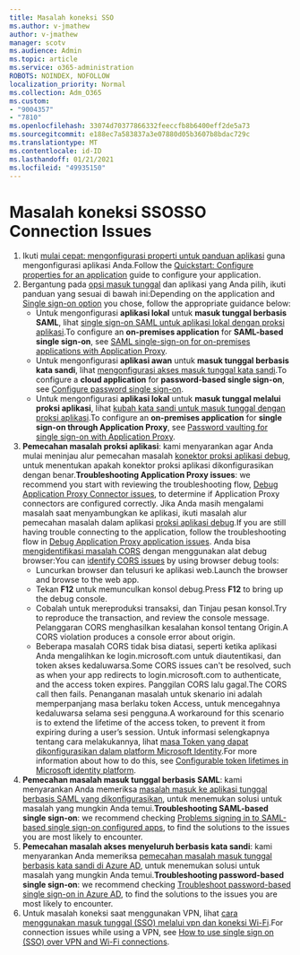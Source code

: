 ```yaml
---
title: Masalah koneksi SSO
ms.author: v-jmathew
author: v-jmathew
manager: scotv
ms.audience: Admin
ms.topic: article
ms.service: o365-administration
ROBOTS: NOINDEX, NOFOLLOW
localization_priority: Normal
ms.collection: Adm_O365
ms.custom:
- "9004357"
- "7810"
ms.openlocfilehash: 33074d70377866332feeccfb8b6400eff2de5a73
ms.sourcegitcommit: e188ec7a583837a3e07880d05b3607b8bdac729c
ms.translationtype: MT
ms.contentlocale: id-ID
ms.lasthandoff: 01/21/2021
ms.locfileid: "49935150"
---
```

# <a name="sso-connection-issues"></a><span data-ttu-id="762d7-102">Masalah koneksi SSO</span><span class="sxs-lookup"><span data-stu-id="762d7-102">SSO Connection Issues</span></span>

1. <span data-ttu-id="762d7-103">Ikuti [mulai cepat: mengonfigurasi properti untuk panduan aplikasi](https://docs.microsoft.com/azure/active-directory/manage-apps/add-application-portal-configure) guna mengonfigurasi aplikasi Anda.</span><span class="sxs-lookup"><span data-stu-id="762d7-103">Follow the [Quickstart: Configure properties for an application](https://docs.microsoft.com/azure/active-directory/manage-apps/add-application-portal-configure) guide to configure your application.</span></span>
2. <span data-ttu-id="762d7-104">Bergantung pada [opsi masuk tunggal](https://docs.microsoft.com/azure/active-directory/manage-apps/sso-options) dan aplikasi yang Anda pilih, ikuti panduan yang sesuai di bawah ini:</span><span class="sxs-lookup"><span data-stu-id="762d7-104">Depending on the application and [Single sign-on option](https://docs.microsoft.com/azure/active-directory/manage-apps/sso-options) you chose, follow the appropriate guidance below:</span></span>
    - <span data-ttu-id="762d7-105">Untuk mengonfigurasi **aplikasi lokal** untuk **masuk tunggal berbasis SAML**, lihat [single sign-on SAML untuk aplikasi lokal dengan proksi aplikasi](https://docs.microsoft.com/azure/active-directory/manage-apps/application-proxy-configure-single-sign-on-on-premises-apps).</span><span class="sxs-lookup"><span data-stu-id="762d7-105">To configure an **on-premises application** for **SAML-based single sign-on**, see [SAML single-sign-on for on-premises applications with Application Proxy](https://docs.microsoft.com/azure/active-directory/manage-apps/application-proxy-configure-single-sign-on-on-premises-apps).</span></span>
    - <span data-ttu-id="762d7-106">Untuk mengonfigurasi **aplikasi awan** untuk **masuk tunggal berbasis kata sandi**, lihat  [mengonfigurasi akses masuk tunggal kata sandi](https://docs.microsoft.com/azure/active-directory/manage-apps/configure-password-single-sign-on-non-gallery-applications).</span><span class="sxs-lookup"><span data-stu-id="762d7-106">To configure a **cloud application** for **password-based single sign-on**, see  [Configure password single sign-on](https://docs.microsoft.com/azure/active-directory/manage-apps/configure-password-single-sign-on-non-gallery-applications).</span></span>
    - <span data-ttu-id="762d7-107">Untuk mengonfigurasi **aplikasi lokal** untuk **masuk tunggal melalui proksi aplikasi**, lihat [kubah kata sandi untuk masuk tunggal dengan proksi aplikasi](https://docs.microsoft.com/azure/active-directory/manage-apps/application-proxy-configure-single-sign-on-password-vaulting).</span><span class="sxs-lookup"><span data-stu-id="762d7-107">To configure an **on-premises application** for **single sign-on through Application Proxy**, see [Password vaulting for single sign-on with Application Proxy](https://docs.microsoft.com/azure/active-directory/manage-apps/application-proxy-configure-single-sign-on-password-vaulting).</span></span>
3. <span data-ttu-id="762d7-108">**Pemecahan masalah proksi aplikasi**: kami menyarankan agar Anda mulai meninjau alur pemecahan masalah [konektor proksi aplikasi debug](https://docs.microsoft.com/azure/active-directory/manage-apps/application-proxy-debug-connectors), untuk menentukan apakah konektor proksi aplikasi dikonfigurasikan dengan benar.</span><span class="sxs-lookup"><span data-stu-id="762d7-108">**Troubleshooting Application Proxy issues**: we recommend you start with reviewing the troubleshooting flow, [Debug Application Proxy Connector issues](https://docs.microsoft.com/azure/active-directory/manage-apps/application-proxy-debug-connectors), to determine if Application Proxy connectors are configured correctly.</span></span> <span data-ttu-id="762d7-109">Jika Anda masih mengalami masalah saat menyambungkan ke aplikasi, ikuti masalah alur pemecahan masalah dalam aplikasi [proksi aplikasi debug](https://docs.microsoft.com/azure/active-directory/manage-apps/application-proxy-debug-apps).</span><span class="sxs-lookup"><span data-stu-id="762d7-109">If you are still having trouble connecting to the application, follow the troubleshooting flow in [Debug Application Proxy application issues](https://docs.microsoft.com/azure/active-directory/manage-apps/application-proxy-debug-apps).</span></span> <span data-ttu-id="762d7-110">Anda bisa [mengidentifikasi masalah CORS](https://docs.microsoft.com/azure/active-directory/manage-apps/application-proxy-understand-cors-issues#understand-and-identify-cors-issues) dengan menggunakan alat debug browser:</span><span class="sxs-lookup"><span data-stu-id="762d7-110">You can [identify CORS issues](https://docs.microsoft.com/azure/active-directory/manage-apps/application-proxy-understand-cors-issues#understand-and-identify-cors-issues) by using browser debug tools:</span></span>
    - <span data-ttu-id="762d7-111">Luncurkan browser dan telusuri ke aplikasi web.</span><span class="sxs-lookup"><span data-stu-id="762d7-111">Launch the browser and browse to the web app.</span></span>
    - <span data-ttu-id="762d7-112">Tekan **F12** untuk memunculkan konsol debug.</span><span class="sxs-lookup"><span data-stu-id="762d7-112">Press **F12** to bring up the debug console.</span></span>
    - <span data-ttu-id="762d7-113">Cobalah untuk mereproduksi transaksi, dan Tinjau pesan konsol.</span><span class="sxs-lookup"><span data-stu-id="762d7-113">Try to reproduce the transaction, and review the console message.</span></span> <span data-ttu-id="762d7-114">Pelanggaran CORS menghasilkan kesalahan konsol tentang Origin.</span><span class="sxs-lookup"><span data-stu-id="762d7-114">A CORS violation produces a console error about origin.</span></span>
    - <span data-ttu-id="762d7-115">Beberapa masalah CORS tidak bisa diatasi, seperti ketika aplikasi Anda mengalihkan ke login.microsoft.com untuk diautentikasi, dan token akses kedaluwarsa.</span><span class="sxs-lookup"><span data-stu-id="762d7-115">Some CORS issues can't be resolved, such as when your app redirects to login.microsoft.com to authenticate, and the access token expires.</span></span> <span data-ttu-id="762d7-116">Panggilan CORS lalu gagal.</span><span class="sxs-lookup"><span data-stu-id="762d7-116">The CORS call then fails.</span></span> <span data-ttu-id="762d7-117">Penanganan masalah untuk skenario ini adalah memperpanjang masa berlaku token Access, untuk mencegahnya kedaluwarsa selama sesi pengguna.</span><span class="sxs-lookup"><span data-stu-id="762d7-117">A workaround for this scenario is to extend the lifetime of the access token, to prevent it from expiring during a user’s session.</span></span> <span data-ttu-id="762d7-118">Untuk informasi selengkapnya tentang cara melakukannya, lihat [masa Token yang dapat dikonfigurasikan dalam platform Microsoft Identity](https://docs.microsoft.com/azure/active-directory/develop/active-directory-configurable-token-lifetimes).</span><span class="sxs-lookup"><span data-stu-id="762d7-118">For more information about how to do this, see [Configurable token lifetimes in Microsoft identity platform](https://docs.microsoft.com/azure/active-directory/develop/active-directory-configurable-token-lifetimes).</span></span>
4. <span data-ttu-id="762d7-119">**Pemecahan masalah masuk tunggal berbasis SAML**: kami menyarankan Anda memeriksa [masalah masuk ke aplikasi tunggal berbasis SAML yang dikonfigurasikan](https://docs.microsoft.com/azure/active-directory/manage-apps/application-sign-in-problem-federated-sso-gallery), untuk menemukan solusi untuk masalah yang mungkin Anda temui.</span><span class="sxs-lookup"><span data-stu-id="762d7-119">**Troubleshooting SAML-based single sign-on**: we recommend checking [Problems signing in to SAML-based single sign-on configured apps](https://docs.microsoft.com/azure/active-directory/manage-apps/application-sign-in-problem-federated-sso-gallery), to find the solutions to the issues you are most likely to encounter.</span></span>
5. <span data-ttu-id="762d7-120">**Pemecahan masalah akses menyeluruh berbasis kata sandi**: kami menyarankan Anda memeriksa [pemecahan masalah masuk tunggal berbasis kata sandi di Azure AD](https://docs.microsoft.com/azure/active-directory/manage-apps/troubleshoot-password-based-sso), untuk menemukan solusi untuk masalah yang mungkin Anda temui.</span><span class="sxs-lookup"><span data-stu-id="762d7-120">**Troubleshooting password-based single sign-on**: we recommend checking [Troubleshoot password-based single sign-on in Azure AD](https://docs.microsoft.com/azure/active-directory/manage-apps/troubleshoot-password-based-sso), to find the solutions to the issues you are most likely to encounter.</span></span>
6. <span data-ttu-id="762d7-121">Untuk masalah koneksi saat menggunakan VPN, lihat [cara menggunakan masuk tunggal (SSO) melalui vpn dan koneksi Wi-Fi](https://docs.microsoft.com/windows/security/identity-protection/vpn/how-to-use-single-sign-on-sso-over-vpn-and-wi-fi-connections).</span><span class="sxs-lookup"><span data-stu-id="762d7-121">For connection issues while using a VPN, see [How to use single sign on (SSO) over VPN and Wi-Fi connections](https://docs.microsoft.com/windows/security/identity-protection/vpn/how-to-use-single-sign-on-sso-over-vpn-and-wi-fi-connections).</span></span>
